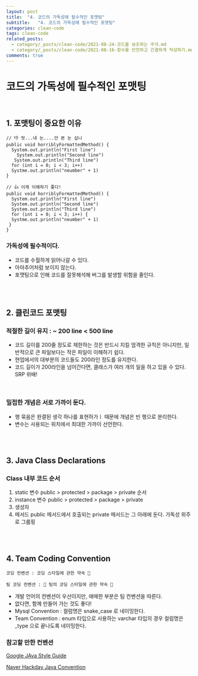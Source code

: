 ```yaml
---
layout: post
title:  "4. 코드의 가독성에 필수적인 포맷팅"
subtitle:   "4. 코드의 가독성에 필수적인 포맷팅"
categories: clean-code
tags: clean-code
related_posts:
  - category/_posts/clean-code/2021-08-24-코드를 보조하는 주석.md
  - category/_posts/clean-code/2021-08-16-함수를 안전하고 간결하게 작성하기.md
comments: true
---
```

# 코드의 가독성에 필수적인 포맷팅
<br>

## 1. 포맷팅이 중요한 이유

```
// 👎 엇...내 눈....안 본 눈 삽니
public void horriblyFormattedMethod() {
  System.out.println("First line")
    System.out.println("Second line")
   System.out.println("Third line")
  for (int i = 0; i < 3; i++)
  Systme.out.println("neumber" + 1)
}

// 👍 이제 이해하기 좋다!
public void horriblyFormattedMethod() {
  System.out.println("First line")
  System.out.println("Second line")
  System.out.println("Third line")
  for (int i = 0; i < 3; i++) {
  Systme.out.println("neumber" + 1)
 }
}
```

### 가독성에 필수적이다.
- 코드를 수월하게 읽어나갈 수 있다.
- 아마추어처럼 보이지 않는다.
- 포맷팅으로 인해 코드를 잘못해석해 버그를 발생할 위험을 줄인다.

<br><br>

## 2. 클린코드 포맷팅
### 적절한 길이 유지 : ~ 200 line < 500 line

- 코드 길이를 200줄 정도로 제한하는 것은 반드시 지킬 엄격한 규칙은 아니지만, 일반적으로 큰 파일보다는 작은 파일이 이해하기 쉽다.
- 현업에서의 대부분의 코드들도 200라인 정도를 유지한다.
- 코드 길이가 200라인을 넘어간다면, 클래스가 여러 개의 일을 하고 있을 수 있다. SRP 위배!
<br>

### 밀접한 개념은 서로 가까이 둔다.

- 행 묶음은 완결된 생각 하나를 표현하가ㅣ 때문에 개념은 빈 행으로 분리한다.
- 변수는 사용되는 위치에서 최대한 가까이 선언한다.

<br><br>

## 3. Java Class Declarations
### Class 내부 코드 순서
1. static 변수
public > protected > package > private 순서
2. instance 변수
public > protected > package > private
3. 생성자
4. 메서드
public 메서드에서 호출되는 private 메서드는 그 아래에 둔다. 가독성 위주로 그룹핑


<br><br>

## 4. Team Coding Convention

`코딩 컨벤션 : 코딩 스타일에 관한 약속 🤝`

`팀 코딩 컨벤션 : 👑 팀의 코딩 스타일에 관한 약속 🤝`

- 개발 언어의 컨벤션이 우선이지만, 애매한 부분은 팀 컨벤션을 따른다.
- 없다면, 함께 만들어 가는 것도 좋다!
- Mysql Convention : 컬럼명은 snake_case 로 네이밍한다.
- Team Convention : enum 타입으로 사용하는 varchar 타입의 경우 컬럼명은 _type 으로 끝나도록 네이밍한다.

### 참고할 만한 컨벤션
[Google JAva Style Guide](https://google.github.io/styleguide/javaguide.html)

[Naver Hackday Java Convention](https://naver.github.io/hackday-conventions-java/)

